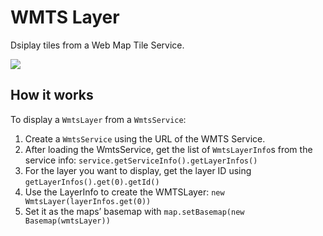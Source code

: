 # WMTS Layer

Dsiplay tiles from a Web Map Tile Service.

![](WmtsLayer.png)

## How it works

To display a `WmtsLayer` from a `WmtsService`:

1.  Create a `WmtsService` using the URL of the WMTS Service.
2.  After loading the WmtsService, get the list of `WmtsLayerInfo`s from
    the service info: `service.getServiceInfo().getLayerInfos()`
3.  For the layer you want to display, get the layer ID using
    `getLayerInfos().get(0).getId()`
4.  Use the LayerInfo to create the WMTSLayer: `new
    WmtsLayer(layerInfos.get(0))`
5.  Set it as the maps’ basemap with `map.setBasemap(new
    Basemap(wmtsLayer))`
